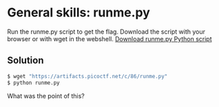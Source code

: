 # General skills: runme.py
Run the runme.py script to get the flag. Download the script with your browser or with wget in the webshell.
[Download runme.py Python script](https://artifacts.picoctf.net/c/86/runme.py)

## Solution
```bash
$ wget "https://artifacts.picoctf.net/c/86/runme.py"
$ python runme.py
```

What was the point of this?